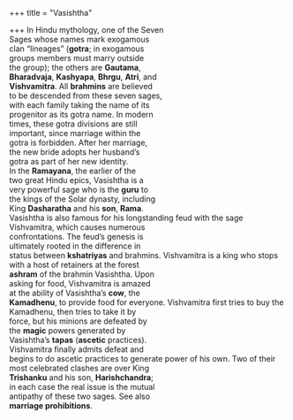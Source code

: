 +++
title = "Vasishtha"

+++
In Hindu mythology, one of the Seven  
Sages whose names mark exogamous  
clan “lineages” (**gotra**; in exogamous  
groups members must marry outside  
the group); the others are **Gautama**,  
**Bharadvaja**, **Kashyapa**, **Bhrgu**, **Atri**, and  
**Vishvamitra**. All **brahmins** are believed  
to be descended from these seven sages,  
with each family taking the name of its  
progenitor as its gotra name. In modern  
times, these gotra divisions are still  
important, since marriage within the  
gotra is forbidden. After her marriage,  
the new bride adopts her husband’s  
gotra as part of her new identity.  
In the **Ramayana**, the earlier of the  
two great Hindu epics, Vasishtha is a  
very powerful sage who is the **guru** to  
the kings of the Solar dynasty, including  
King **Dasharatha** and his **son**, **Rama**.  
Vasishtha is also famous for his longstanding feud with the sage  
Vishvamitra, which causes numerous  
confrontations. The feud’s genesis is  
ultimately rooted in the difference in  
status between **kshatriyas** and brahmins. Vishvamitra is a king who stops  
with a host of retainers at the forest  
**ashram** of the brahmin Vasishtha. Upon  
asking for food, Vishvamitra is amazed  
at the ability of Vasishtha’s **cow**, the  
**Kamadhenu**, to provide food for everyone. Vishvamitra first tries to buy the  
Kamadhenu, then tries to take it by  
force, but his minions are defeated by  
the **magic** powers generated by  
Vasishtha’s **tapas** (**ascetic** practices).  
Vishvamitra finally admits defeat and  
begins to do ascetic practices to generate power of his own. Two of their  
most celebrated clashes are over King  
**Trishanku** and his son, **Harishchandra**;  
in each case the real issue is the mutual  
antipathy of these two sages. See also  
**marriage prohibitions**.
